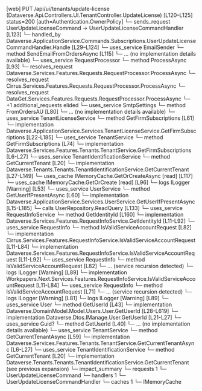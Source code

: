 [web] PUT /api/ui/tenants/update-license  (Dataverse.Api.Controllers.UI.TenantController.UpdateLicense)  [L120–L125] status=200 [auth=Authentication.OwnerPolicy]
  └─ sends_request UserUpdateLicenseCommand -> UserUpdateLicenseCommandHandler [L123]
    └─ handled_by Dataverse.ApplicationService.Commands.Subscriptions.UserUpdateLicenseCommandHandler.Handle [L29–L124]
      └─ uses_service EmailSender
        └─ method SendEmailFromOrdersAsync [L115]
          └─ ... (no implementation details available)
      └─ uses_service RequestProcessor
        └─ method ProcessAsync [L93]
          └─ resolves_request Dataverse.Services.Features.Requests.RequestProcessor.ProcessAsync
          └─ resolves_request Cirrus.Services.Features.Requests.RequestProcessor.ProcessAsync
          └─ resolves_request DataGet.Services.Features.Requests.RequestProcessor.ProcessAsync
          └─ +1 additional_requests elided
      └─ uses_service SmtpSettings
        └─ method FromOrdersAU [L80]
          └─ ... (no implementation details available)
      └─ uses_service TenantLicenseService
        └─ method GetFirmSubscriptions [L61]
          └─ implementation Dataverse.ApplicationService.Services.TenantLicenseService.GetFirmSubscriptions [L22-L185]
            └─ uses_service TenantService
              └─ method GetFirmSubscriptions [L74]
                └─ implementation Dataverse.Services.Features.Tenants.TenantService.GetFirmSubscriptions [L6-L27]
                  └─ uses_service TenantIdentificationService
                    └─ method GetCurrentTenant [L20]
                      └─ implementation Dataverse.Tenants.Tenants.TenantIdentificationService.GetCurrentTenant [L27-L149]
                        └─ uses_cache IMemoryCache.GetOrCreateAsync [read] [L117]
                        └─ uses_cache IMemoryCache.GetOrCreate [read] [L96]
                        └─ logs ILogger<ITenantIdentificationService> [Warning] [L53]
      └─ uses_service UserService
        └─ method GetUserIfPresentAsync [L60]
          └─ implementation Dataverse.ApplicationService.Services.UserService.GetUserIfPresentAsync [L15-L185]
            └─ calls UserRepository.ReadQuery [L133]
            └─ uses_service RequestInfoService
              └─ method GetIdentityId [L160]
                └─ implementation Dataverse.Services.Features.RequestInfoService.GetIdentityId [L11-L92]
                  └─ uses_service RequestInfo
                    └─ method IsValidServiceAccountRequest [L82]
                      └─ implementation Cirrus.Services.Features.RequestInfoService.IsValidServiceAccountRequest [L11-L84]
                      └─ implementation Dataverse.Services.Features.RequestInfoService.IsValidServiceAccountRequest [L11-L92]
                        └─ uses_service RequestInfo
                          └─ method IsValidServiceAccountRequest [L82]
                            └─ ... (service recursion detected)
                        └─ logs ILogger<IRequestInfoService> [Warning] [L89]
                      └─ implementation Workpapers.Next.Services.Features.RequestInfoService.IsValidServiceAccountRequest [L11-L84]
                        └─ uses_service RequestInfo
                          └─ method IsValidServiceAccountRequest [L71]
                            └─ ... (service recursion detected)
                        └─ logs ILogger<IRequestInfoService> [Warning] [L81]
                  └─ logs ILogger<IRequestInfoService> [Warning] [L89]
            └─ uses_service User
              └─ method GetUserId [L43]
                └─ implementation Dataverse.DomainModel.Model.Users.User.GetUserId [L28-L619]
                └─ implementation Dataverse.Dtos.IManage.User.GetUserId [L21-L27]
            └─ uses_service Guid?
              └─ method GetUserId [L40]
                └─ ... (no implementation details available)
      └─ uses_service TenantService
        └─ method GetCurrentTenantAsync [L59]
          └─ implementation Dataverse.Services.Features.Tenants.TenantService.GetCurrentTenantAsync [L6-L27]
            └─ uses_service TenantIdentificationService
              └─ method GetCurrentTenant [L20]
                └─ implementation Dataverse.Tenants.Tenants.TenantIdentificationService.GetCurrentTenant (see previous expansion)
  └─ impact_summary
    └─ requests 1
      └─ UserUpdateLicenseCommand
    └─ handlers 1
      └─ UserUpdateLicenseCommandHandler
    └─ caches 1
      └─ IMemoryCache

